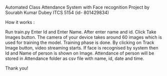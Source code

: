 Automated Class Attendance System with Face recognition
Project by Sourabh Kumar Dubey ITCS 5154 (id- 801429834)


How it works :

Run train.py 
Enter Id and Enter Name. After enter name and id. 
Click Take Images button. 
The camera of your device takes around 60 images which is used for training the model.
Training phase is done. 
By clicking on Track Image button, video streaming starts. 
If face is recognised by system then Id and Name of person is shown on Image. 
Attendance of person will be stored in Attendance folder as csv file with name, id, date and time.

Thank you!
